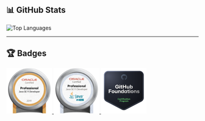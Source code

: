 ## 📊 GitHub Stats

<div align="left">

<img src="https://github-readme-stats-inky-eta-39.vercel.app/api/top-langs/?username=meIwata&count_private=true&layout=compact&card_width=450" alt="Top Languages"/>

[//]: # (  <img src="https://github-readme-stats.vercel.app/api?username=meIwata" alt="GitHub Stats"/>)
</div>

---

## 🏆 Badges


<a href="https://catalog-education.oracle.com/ords/certview/sharebadge?id=07DFE6E0F21C271A5A6F5CCB35F71A3EF1A2D7026498B5052549E843C88371D3">
  <img src="images/OCPJSE11.png" alt="Oracle Badge" width="120" />
</a>
<a href="https://drive.google.com/file/d/1Xk126kZXJY45UvRONZ1qn_xWKg_7YpMK/view?usp=sharing">
  <img src="images/OCPJSE11-2.png" alt="Oracle Badge" width="120"/>
</a>
<a href="https://www.credly.com/badges/b28031f8-4947-4e12-8a22-95bcb9b0b89e/public_url">
  <img src="images/github-foundations.png" alt="Github Badge" width="120" />
</a>


